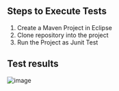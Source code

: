 ## Steps to Execute Tests

1. Create a Maven Project in Eclipse
2. Clone repository into the project
3. Run the Project as Junit Test

## Test results
![image](https://user-images.githubusercontent.com/44649507/134857692-5b6ff7ca-7490-47da-a9a2-e1e16f0ee46b.png)
